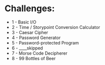 # Challenges:

* 1 - Basic I/O
* 2 - Time / Storypoint Conversion Calculator
* 3 - Caesar Cipher
* 4 - Password Generator
* 5 - Password-protected Program
* 6 - ____skipped
* 7 - Morse Code Decipherer
* 8 - 99 Bottles of Beer